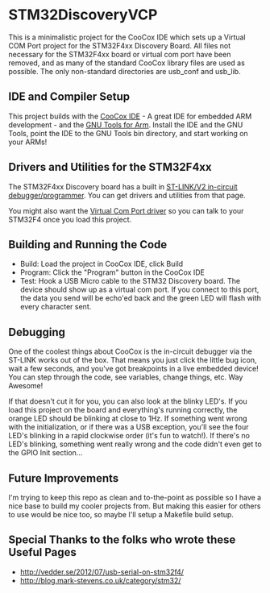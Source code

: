 STM32DiscoveryVCP
=================

This is a minimalistic project for the CooCox IDE which sets up a Virtual COM Port project for the STM32F4xx Discovery Board.  All files not necessary for the STM32F4xx board or virtual com port have been removed, and as many of the standard CooCox library files are used as possible.  The only non-standard directories are usb_conf and usb_lib.


IDE and Compiler Setup
----------------------

This project builds with the [CooCox IDE](http://www.coocox.org/index.html) - A great IDE for embedded ARM development - and the [GNU Tools for Arm](https://launchpad.net/gcc-arm-embedded).  Install the IDE and the GNU Tools, point the IDE to the GNU Tools bin directory, and start working on your ARMs!


Drivers and Utilities for the STM32F4xx
---------------------------------------

The STM32F4xx Discovery board has a built in [ST-LINK/V2 in-circuit debugger/programmer](http://www.st.com/web/catalog/tools/FM146/CL1984/SC724/SS1677/PF251168).  You can get drivers and utilities from that page.

You might also want the [Virtual Com Port driver](http://www.st.com/web/en/catalog/tools/PF257938) so you can talk to your STM32F4 once you load this project.


Building and Running the Code
-----------------------------

* Build: Load the project in CooCox IDE, click Build
* Program: Click the "Program" button in the CooCox IDE
* Test: Hook a USB Micro cable to the STM32 Discovery board.  The device should show up as a virtual com port.  If you connect to this port, the data you send will be echo'ed back and the green LED will flash with every character sent.


Debugging
---------

One of the coolest things about CooCox is the in-circuit debugger via the ST-LINK works out of the box.  That means you just click the little bug icon, wait a few seconds, and you've got breakpoints in a live embedded device!  You can step through the code, see variables, change things, etc.  Way Awesome!

If that doesn't cut it for you, you can also look at the blinky LED's.  If you load this project on the board and everything's running correctly, the orange LED should be blinking at close to 1Hz.  If something went wrong with the initialization, or if there was a USB exception, you'll see the four LED's blinking in a rapid clockwise order (it's fun to watch!).  If there's no LED's blinking, something went really wrong and the code didn't even get to the GPIO Init section...


Future Improvements
-------------------

I'm trying to keep this repo as clean and to-the-point as possible so I have a nice base to build my cooler projects from.  But making this easier for others to use would be nice too, so maybe I'll setup a Makefile build setup.


Special Thanks to the folks who wrote these Useful Pages
--------------------------------------------------------

* http://vedder.se/2012/07/usb-serial-on-stm32f4/
* http://blog.mark-stevens.co.uk/category/stm32/
